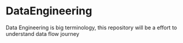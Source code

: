 # DataEngineering

Data Engineering is big terminology, this repository will be a effort to understand data flow journey
